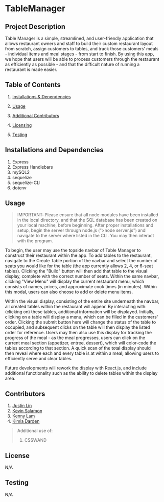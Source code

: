 # TableManager

## Project Description 

Table Manager is a simple, streamlined, and user-friendly application that allows restaurant owners and staff to build their custom restaurant layout from scratch, assign customers to tables, and track those customers' meals - individual items and meal stages - from start to finish. By using this app, we hope that users will be able to process customers through the restaurant as efficiently as possible - and that the difficult nature of running a restaurant is made easier.

## Table of Contents 

1. [Installations & Dependencies](##Installations-And-Dependencies)

2. [Usage](##Usage) 

3. [Additional Contributors](##Additional-Contributors)

4. [Licensing](##License) 

5. [Testing](##Testing)

## Installations and Dependencies 

1. Express
2. Express Handlebars
3. mySQL2
4. sequelize
5. sequelize-CLI
6. dotenv

## Usage 

> IMPORTANT: Please ensure that all node modules have been installed in the local directory, and that the SQL database has been created on your local machine, before beginning.
> After proper installations and setup, begin the server through node.js (">node server.js") and navigate to the server where listed in the CLI. You may then interact with the program. 

To begin, the user may use the topside navbar of Table Manager to construct their restaurant within the app. To add tables to the restaurant, navigate to the Create Table portion of the navbar and select the number of seats you would like for the table (the app currently allows 2, 4, or 6-seat tables). Clicking the "Build" button will then add that table to the visual display, complete with the correct number of seats. Within the same navbar, clicking "View Menu" will display the current restaurant menu, which consists of names, prices, and approximate cook times (in minutes). Within this modal, users can also choose to add or delete menu items.

Within the visual display, consisting of the entire site underneath the navbar, all created tables within the restaurant will appear. By interacting with (clicking on) these tables, additional information will be displayed. Initially, clicking on a table will display a menu, which can be filled in the customers' order. Clicking the submit button here will change the status of the table to occupied, and subsequent clicks on the table will then display the listed order for reference. Users may then also use this display for tracking the progress of the meal - as the meal progresses, users can click on the current meal section (appetizer, entree, dessert), which will color-code the tables according to that section. A quick scan of the total display should then reveal where each and every table is at within a meal, allowing users to efficiently serve and clear tables. 

Future developments will rework the display with React.js, and include additional functionality such as the ability to delete tables within the display area.

## Contributors 

1. [Justin Lin](https://github.com/Chih-Chien-Lin)
2. [Kevin Salamon](https://github.com/kevin-salamon)
3. [Kenny Lam](https://github.com/Thewa55)
4. [Kimia Darden](https://github.com/kimiadarden)

> Additional use of: 
> 1. CSSWAND

## License 

N/A

## Testing 

N/A
